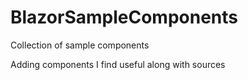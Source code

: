 # BlazorSampleComponents
Collection of sample components

Adding components I find useful along with sources 
